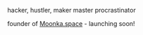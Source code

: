 hacker, hustler, maker
master procrastinator

founder of [Moonka.space](https://moonka.space) - launching soon!
